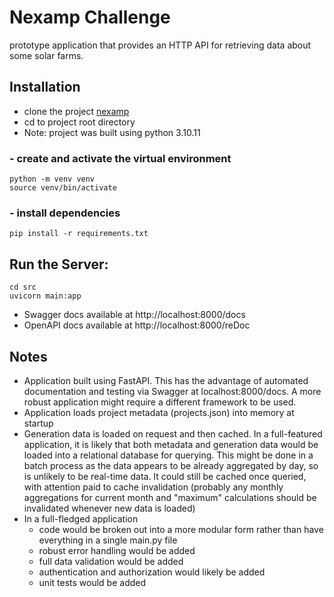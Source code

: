 Nexamp Challenge
================

prototype application that provides an HTTP API for retrieving data about some solar farms.

Installation
------------
- clone the project [nexamp](https://github.com/mirfeder/nexamp)
- cd to project root directory
- Note: project was built using python 3.10.11
### - create and activate the virtual environment
```
python -m venv venv
source venv/bin/activate
``` 

### - install dependencies
```
pip install -r requirements.txt
```

## Run the Server:
``` 
cd src
uvicorn main:app
```
- Swagger docs available at http://localhost:8000/docs
- OpenAPI docs available at http://localhost:8000/reDoc

Notes
-----
- Application built using FastAPI. This has the advantage of automated documentation and testing via Swagger at localhost:8000/docs. A more robust application might require a different framework to be used.
- Application loads project metadata (projects.json) into memory at startup
- Generation data is loaded on request and then cached. In a full-featured application, it is likely that both metadata and generation data would be loaded into a relational database for querying. This might be done in a batch process as the data appears to be already aggregated by day, so is unlikely to be real-time data. It could still be cached once queried, with attention paid to cache invalidation (probably any monthly aggregations for current month and "maximum" calculations should be invalidated whenever new data is loaded)
- In a full-fledged application
  - code would be broken out into a more modular form rather than have everything in a single main.py file
  - robust error handling would be added
  - full data validation would be added
  - authentication and authorization would likely be added
  - unit tests would be added

